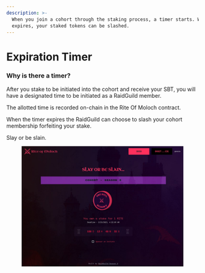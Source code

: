 ```yaml
---
description: >-
  When you join a cohort through the staking process, a timer starts. When it
  expires, your staked tokens can be slashed.
---
```


# Expiration Timer

### Why is there a timer?

After you stake to be initiated into the cohort and receive your SBT, you will have a designated time to be initiated as a RaidGuild member.

The allotted time is recorded on-chain in the Rite Of Moloch contract.

When the timer expires the RaidGuild can choose to slash your cohort membership forfeiting your stake.

Slay or be slain.

<figure><img src="../../.gitbook/assets/expiration-timer.jpg" alt=""><figcaption></figcaption></figure>

